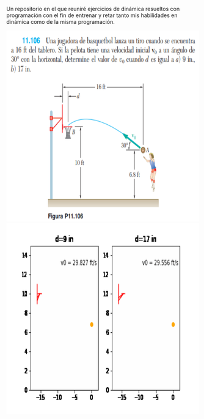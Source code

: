 Un repositorio en el que reuniré ejercicios de dinámica resueltos con programación con el fin de entrenar y retar tanto mis habilidades en dinámica como de la misma programación.

<center><img src="mecanica vectorial 11-106/mecanica vectorial 11-106.png" style="height: 500px; width:700px;"/><img src="mecanica vectorial 11-106/2_tiros.gif" style="height: 500px; width:700px;"/></center>

